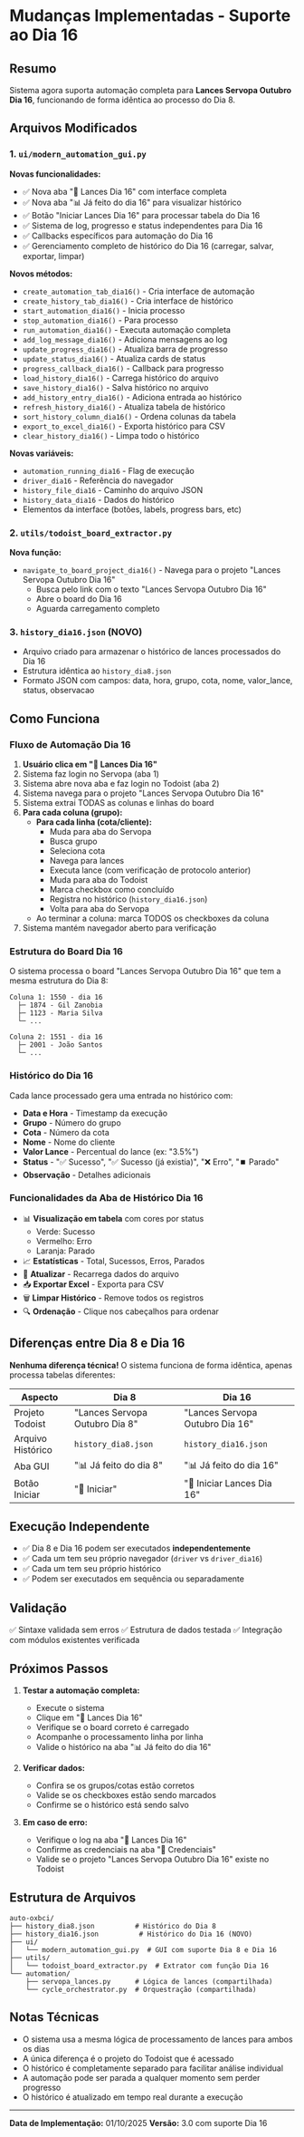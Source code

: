 # Mudanças Implementadas - Suporte ao Dia 16

## Resumo
Sistema agora suporta automação completa para **Lances Servopa Outubro Dia 16**, funcionando de forma idêntica ao processo do Dia 8.

## Arquivos Modificados

### 1. `ui/modern_automation_gui.py`
**Novas funcionalidades:**
- ✅ Nova aba "🚀 Lances Dia 16" com interface completa
- ✅ Nova aba "📊 Já feito do dia 16" para visualizar histórico
- ✅ Botão "Iniciar Lances Dia 16" para processar tabela do Dia 16
- ✅ Sistema de log, progresso e status independentes para Dia 16
- ✅ Callbacks específicos para automação do Dia 16
- ✅ Gerenciamento completo de histórico do Dia 16 (carregar, salvar, exportar, limpar)

**Novos métodos:**
- `create_automation_tab_dia16()` - Cria interface de automação
- `create_history_tab_dia16()` - Cria interface de histórico
- `start_automation_dia16()` - Inicia processo
- `stop_automation_dia16()` - Para processo
- `run_automation_dia16()` - Executa automação completa
- `add_log_message_dia16()` - Adiciona mensagens ao log
- `update_progress_dia16()` - Atualiza barra de progresso
- `update_status_dia16()` - Atualiza cards de status
- `progress_callback_dia16()` - Callback para progresso
- `load_history_dia16()` - Carrega histórico do arquivo
- `save_history_dia16()` - Salva histórico no arquivo
- `add_history_entry_dia16()` - Adiciona entrada ao histórico
- `refresh_history_dia16()` - Atualiza tabela de histórico
- `sort_history_column_dia16()` - Ordena colunas da tabela
- `export_to_excel_dia16()` - Exporta histórico para CSV
- `clear_history_dia16()` - Limpa todo o histórico

**Novas variáveis:**
- `automation_running_dia16` - Flag de execução
- `driver_dia16` - Referência do navegador
- `history_file_dia16` - Caminho do arquivo JSON
- `history_data_dia16` - Dados do histórico
- Elementos da interface (botões, labels, progress bars, etc)

### 2. `utils/todoist_board_extractor.py`
**Nova função:**
- `navigate_to_board_project_dia16()` - Navega para o projeto "Lances Servopa Outubro Dia 16"
  - Busca pelo link com o texto "Lances Servopa Outubro Dia 16"
  - Abre o board do Dia 16
  - Aguarda carregamento completo

### 3. `history_dia16.json` (NOVO)
- Arquivo criado para armazenar o histórico de lances processados do Dia 16
- Estrutura idêntica ao `history_dia8.json`
- Formato JSON com campos: data, hora, grupo, cota, nome, valor_lance, status, observacao

## Como Funciona

### Fluxo de Automação Dia 16

1. **Usuário clica em "🚀 Lances Dia 16"**
2. Sistema faz login no Servopa (aba 1)
3. Sistema abre nova aba e faz login no Todoist (aba 2)
4. Sistema navega para o projeto "Lances Servopa Outubro Dia 16"
5. Sistema extrai TODAS as colunas e linhas do board
6. **Para cada coluna (grupo):**
   - **Para cada linha (cota/cliente):**
     - Muda para aba do Servopa
     - Busca grupo
     - Seleciona cota
     - Navega para lances
     - Executa lance (com verificação de protocolo anterior)
     - Muda para aba do Todoist
     - Marca checkbox como concluído
     - Registra no histórico (`history_dia16.json`)
     - Volta para aba do Servopa
   - Ao terminar a coluna: marca TODOS os checkboxes da coluna
7. Sistema mantém navegador aberto para verificação

### Estrutura do Board Dia 16

O sistema processa o board "Lances Servopa Outubro Dia 16" que tem a mesma estrutura do Dia 8:

```
Coluna 1: 1550 - dia 16
  ├─ 1874 - Gil Zanobia
  ├─ 1123 - Maria Silva
  └─ ...

Coluna 2: 1551 - dia 16
  ├─ 2001 - João Santos
  └─ ...
```

### Histórico do Dia 16

Cada lance processado gera uma entrada no histórico com:
- **Data e Hora** - Timestamp da execução
- **Grupo** - Número do grupo
- **Cota** - Número da cota
- **Nome** - Nome do cliente
- **Valor Lance** - Percentual do lance (ex: "3.5%")
- **Status** - "✅ Sucesso", "✅ Sucesso (já existia)", "❌ Erro", "⏹️ Parado"
- **Observação** - Detalhes adicionais

### Funcionalidades da Aba de Histórico Dia 16

- 📊 **Visualização em tabela** com cores por status
  - Verde: Sucesso
  - Vermelho: Erro
  - Laranja: Parado
- 📈 **Estatísticas** - Total, Sucessos, Erros, Parados
- 🔄 **Atualizar** - Recarrega dados do arquivo
- 📥 **Exportar Excel** - Exporta para CSV
- 🗑️ **Limpar Histórico** - Remove todos os registros
- 🔍 **Ordenação** - Clique nos cabeçalhos para ordenar

## Diferenças entre Dia 8 e Dia 16

**Nenhuma diferença técnica!** O sistema funciona de forma idêntica, apenas processa tabelas diferentes:

| Aspecto | Dia 8 | Dia 16 |
|---------|-------|--------|
| Projeto Todoist | "Lances Servopa Outubro Dia 8" | "Lances Servopa Outubro Dia 16" |
| Arquivo Histórico | `history_dia8.json` | `history_dia16.json` |
| Aba GUI | "📊 Já feito do dia 8" | "📊 Já feito do dia 16" |
| Botão Iniciar | "🚀 Iniciar" | "🚀 Iniciar Lances Dia 16" |

## Execução Independente

- ✅ Dia 8 e Dia 16 podem ser executados **independentemente**
- ✅ Cada um tem seu próprio navegador (`driver` vs `driver_dia16`)
- ✅ Cada um tem seu próprio histórico
- ✅ Podem ser executados em sequência ou separadamente

## Validação

✅ Sintaxe validada sem erros
✅ Estrutura de dados testada
✅ Integração com módulos existentes verificada

## Próximos Passos

1. **Testar a automação completa:**
   - Execute o sistema
   - Clique em "🚀 Lances Dia 16"
   - Verifique se o board correto é carregado
   - Acompanhe o processamento linha por linha
   - Valide o histórico na aba "📊 Já feito do dia 16"

2. **Verificar dados:**
   - Confira se os grupos/cotas estão corretos
   - Valide se os checkboxes estão sendo marcados
   - Confirme se o histórico está sendo salvo

3. **Em caso de erro:**
   - Verifique o log na aba "🚀 Lances Dia 16"
   - Confirme as credenciais na aba "🔐 Credenciais"
   - Valide se o projeto "Lances Servopa Outubro Dia 16" existe no Todoist

## Estrutura de Arquivos

```
auto-oxbci/
├── history_dia8.json          # Histórico do Dia 8
├── history_dia16.json          # Histórico do Dia 16 (NOVO)
├── ui/
│   └── modern_automation_gui.py  # GUI com suporte Dia 8 e Dia 16
├── utils/
│   └── todoist_board_extractor.py  # Extrator com função Dia 16
└── automation/
    ├── servopa_lances.py      # Lógica de lances (compartilhada)
    └── cycle_orchestrator.py  # Orquestração (compartilhada)
```

## Notas Técnicas

- O sistema usa a mesma lógica de processamento de lances para ambos os dias
- A única diferença é o projeto do Todoist que é acessado
- O histórico é completamente separado para facilitar análise individual
- A automação pode ser parada a qualquer momento sem perder progresso
- O histórico é atualizado em tempo real durante a execução

---

**Data de Implementação:** 01/10/2025
**Versão:** 3.0 com suporte Dia 16
